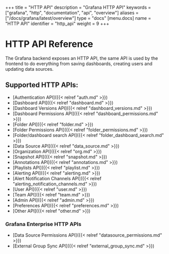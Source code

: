 +++
title = "HTTP API"
description = "Grafana HTTP API"
keywords = ["grafana", "http", "documentation", "api", "overview"]
aliases = ["/docs/grafana/latest/overview"]
type = "docs"
[menu.docs]
name = "HTTP API"
identifier = "http_api"
weight = 9
+++


# HTTP API Reference

The Grafana backend exposes an HTTP API, the same API is used by the frontend to do everything from saving
dashboards, creating users and updating data sources.

## Supported HTTP APIs:


* [Authentication API]({{< relref "auth.md" >}})
* [Dashboard API]({{< relref "dashboard.md" >}})
* [Dashboard Versions API]({{< relref "dashboard_versions.md" >}})
* [Dashboard Permissions API]({{< relref "dashboard_permissions.md" >}})
* [Folder API]({{< relref "folder.md" >}})
* [Folder Permissions API]({{< relref "folder_permissions.md" >}})
* [Folder/dashboard search API]({{< relref "folder_dashboard_search.md" >}})
* [Data Source API]({{< relref "data_source.md" >}})
* [Organization API]({{< relref "org.md" >}})
* [Snapshot API]({{< relref "snapshot.md" >}})
* [Annotations API]({{< relref "annotations.md" >}})
* [Playlists API]({{< relref "playlist.md" >}})
* [Alerting API]({{< relref "alerting.md" >}})
* [Alert Notification Channels API]({{< relref "alerting_notification_channels.md" >}})
* [User API]({{< relref "user.md" >}})
* [Team API]({{< relref "team.md" >}})
* [Admin API]({{< relref "admin.md" >}})
* [Preferences API]({{< relref "preferences.md" >}})
* [Other API]({{< relref "other.md" >}})

### Grafana Enterprise HTTP APIs

* [Data Source Permissions API]({{< relref "datasource_permissions.md" >}})
* [External Group Sync API]({{< relref "external_group_sync.md" >}})

